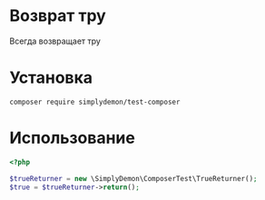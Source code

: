 # Возврат тру

Всегда возвращает тру

# Установка

`composer require simplydemon/test-composer`

# Использование

```php
<?php

$trueReturner = new \SimplyDemon\ComposerTest\TrueReturner();
$true = $trueReturner->return();
```
